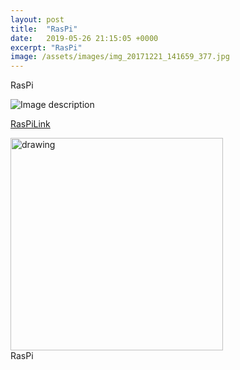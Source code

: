 ```yaml
---
layout: post
title:  "RasPi"
date:   2019-05-26 21:15:05 +0000
excerpt: "RasPi"
image: /assets/images/img_20171221_141659_377.jpg
---
```

RasPi

![Image description](92.239.3.22:8081)

 [RasPiLink][gallery-link]

<div class="center">
<img src="/assets/images/SmallPic.png" alt="drawing" width="340"/>
</div>
<div class="center">
RasPi</div>



[gallery-link]: 92.239.3.22:8081




